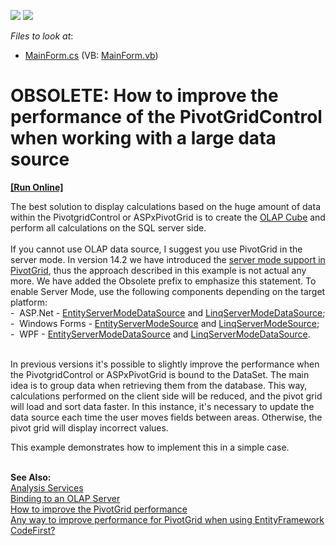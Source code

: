 <!-- default badges list -->
[![](https://img.shields.io/badge/Open_in_DevExpress_Support_Center-FF7200?style=flat-square&logo=DevExpress&logoColor=white)](https://supportcenter.devexpress.com/ticket/details/E2052)
[![](https://img.shields.io/badge/📖_How_to_use_DevExpress_Examples-e9f6fc?style=flat-square)](https://docs.devexpress.com/GeneralInformation/403183)
<!-- default badges end -->
<!-- default file list -->
*Files to look at*:

* [MainForm.cs](./CS/Q248188/MainForm.cs) (VB: [MainForm.vb](./VB/Q248188/MainForm.vb))
<!-- default file list end -->
# OBSOLETE: How to improve the performance of the PivotGridControl when working with a large data source
<!-- run online -->
**[[Run Online]](https://codecentral.devexpress.com/e2052)**
<!-- run online end -->


<p>The best solution to display calculations based on the huge amount of data within the PivotgridControl or ASPxPivotGrid is to create the <a href="http://en.wikipedia.org/wiki/OLAP_cube"><u>OLAP Cube</u></a> and perform all calculations on the SQL server side.<br /><br />If you cannot use OLAP data source, I suggest you use PivotGrid in the server mode. In version 14.2 we have introduced the <a href="https://www.devexpress.com/Support/Center/p/S133758">server mode support in PivotGrid</a>, thus the approach described in this example is not actual any more. We have added the Obsolete prefix to emphasize this statement. To enable Server Mode, use the following components depending on the target platform:<br />-  ASP.Net - <a href="https://documentation.devexpress.com/#AspNet/clsDevExpressDataLinqEntityServerModeDataSourcetopic">EntityServerModeDataSource</a> and <a href="https://documentation.devexpress.com/#AspNet/clsDevExpressDataLinqLinqServerModeDataSourcetopic">LinqServerModeDataSource</a>;<br />-  Windows Forms - <a href="https://documentation.devexpress.com/#CoreLibraries/clsDevExpressDataLinqEntityServerModeSourcetopic">EntityServerModeSource</a> and <a href="https://documentation.devexpress.com/#CoreLibraries/clsDevExpressDataLinqLinqServerModeSourcetopic">LinqServerModeSource</a>;<br />-  WPF - <a href="https://documentation.devexpress.com/#WPF/clsDevExpressXpfCoreServerModeEntityServerModeDataSourcetopic">EntityServerModeDataSource</a> and <a href="https://documentation.devexpress.com/#WPF/clsDevExpressXpfCoreServerModeLinqServerModeDataSourcetopic">LinqServerModeDataSource</a>.<br /><br /></p>
<p>In previous versions it's possible to slightly improve the performance when the PivotgridControl or ASPxPivotGrid is bound to the DataSet. The main idea is to group data when retrieving them from the database. This way, calculations performed on the client side will be reduced, and the pivot grid will load and sort data faster. In this instance, it's necessary to update the data source each time the user moves fields between areas. Otherwise, the pivot grid will display incorrect values.</p>
<p>This example demonstrates how to implement this in a simple case.<br /><br /></p>
<p><strong>See Also:</strong><br /> <u>Analysis Services</u><br /> <a href="http://documentation.devexpress.com/#WindowsForms/CustomDocument3253"><u>Binding to an OLAP Server </u></a><br /> <a href="https://www.devexpress.com/Support/Center/p/K18104">How to improve the PivotGrid performance</a><u><br /> </u><a href="https://www.devexpress.com/Support/Center/p/Q423110">Any way to improve performance for PivotGrid when using EntityFramework CodeFirst?</a></p>

<br/>


